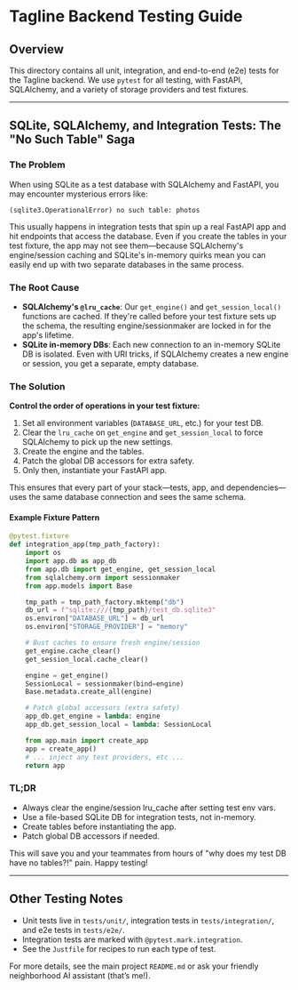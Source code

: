 # Tagline Backend Testing Guide

## Overview

This directory contains all unit, integration, and end-to-end (e2e) tests for the Tagline backend. We use `pytest` for all testing, with FastAPI, SQLAlchemy, and a variety of storage providers and test fixtures.

---

## SQLite, SQLAlchemy, and Integration Tests: The "No Such Table" Saga

### The Problem

When using SQLite as a test database with SQLAlchemy and FastAPI, you may encounter mysterious errors like:

```
(sqlite3.OperationalError) no such table: photos
```

This usually happens in integration tests that spin up a real FastAPI app and hit endpoints that access the database. Even if you create the tables in your test fixture, the app may not see them—because SQLAlchemy's engine/session caching and SQLite's in-memory quirks mean you can easily end up with two separate databases in the same process.

### The Root Cause

- **SQLAlchemy's `@lru_cache`**: Our `get_engine()` and `get_session_local()` functions are cached. If they're called before your test fixture sets up the schema, the resulting engine/sessionmaker are locked in for the app's lifetime.
- **SQLite in-memory DBs**: Each new connection to an in-memory SQLite DB is isolated. Even with URI tricks, if SQLAlchemy creates a new engine or session, you get a separate, empty database.

### The Solution

**Control the order of operations in your test fixture:**

1. Set all environment variables (`DATABASE_URL`, etc.) for your test DB.
2. Clear the `lru_cache` on `get_engine` and `get_session_local` to force SQLAlchemy to pick up the new settings.
3. Create the engine and the tables.
4. Patch the global DB accessors for extra safety.
5. Only then, instantiate your FastAPI app.

This ensures that every part of your stack—tests, app, and dependencies—uses the same database connection and sees the same schema.

#### Example Fixture Pattern

```python
@pytest.fixture
def integration_app(tmp_path_factory):
    import os
    import app.db as app_db
    from app.db import get_engine, get_session_local
    from sqlalchemy.orm import sessionmaker
    from app.models import Base

    tmp_path = tmp_path_factory.mktemp("db")
    db_url = f"sqlite:///{tmp_path}/test_db.sqlite3"
    os.environ["DATABASE_URL"] = db_url
    os.environ["STORAGE_PROVIDER"] = "memory"

    # Bust caches to ensure fresh engine/session
    get_engine.cache_clear()
    get_session_local.cache_clear()

    engine = get_engine()
    SessionLocal = sessionmaker(bind=engine)
    Base.metadata.create_all(engine)

    # Patch global accessors (extra safety)
    app_db.get_engine = lambda: engine
    app_db.get_session_local = lambda: SessionLocal

    from app.main import create_app
    app = create_app()
    # ... inject any test providers, etc ...
    return app
```

### TL;DR
- Always clear the engine/session lru_cache after setting test env vars.
- Use a file-based SQLite DB for integration tests, not in-memory.
- Create tables before instantiating the app.
- Patch global DB accessors if needed.

This will save you and your teammates from hours of "why does my test DB have no tables?!" pain. Happy testing!

---

## Other Testing Notes

- Unit tests live in `tests/unit/`, integration tests in `tests/integration/`, and e2e tests in `tests/e2e/`.
- Integration tests are marked with `@pytest.mark.integration`.
- See the `Justfile` for recipes to run each type of test.

For more details, see the main project `README.md` or ask your friendly neighborhood AI assistant (that’s me!).
